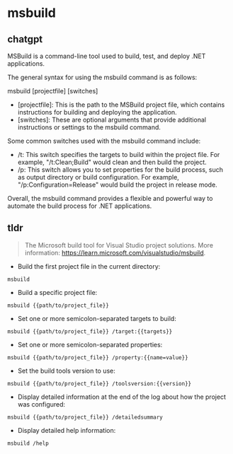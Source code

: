 # msbuild 
## chatgpt 
MSBuild is a command-line tool used to build, test, and deploy .NET applications. 

The general syntax for using the msbuild command is as follows: 

msbuild [projectfile] [switches]

- [projectfile]: This is the path to the MSBuild project file, which contains instructions for building and deploying the application.
- [switches]: These are optional arguments that provide additional instructions or settings to the msbuild command.

Some common switches used with the msbuild command include:

- /t: This switch specifies the targets to build within the project file. For example, "/t:Clean;Build" would clean and then build the project.
- /p: This switch allows you to set properties for the build process, such as output directory or build configuration. For example, "/p:Configuration=Release" would build the project in release mode.

Overall, the msbuild command provides a flexible and powerful way to automate the build process for .NET applications. 

## tldr 
 
> The Microsoft build tool for Visual Studio project solutions.
> More information: <https://learn.microsoft.com/visualstudio/msbuild>.

- Build the first project file in the current directory:

`msbuild`

- Build a specific project file:

`msbuild {{path/to/project_file}}`

- Set one or more semicolon-separated targets to build:

`msbuild {{path/to/project_file}} /target:{{targets}}`

- Set one or more semicolon-separated properties:

`msbuild {{path/to/project_file}} /property:{{name=value}}`

- Set the build tools version to use:

`msbuild {{path/to/project_file}} /toolsversion:{{version}}`

- Display detailed information at the end of the log about how the project was configured:

`msbuild {{path/to/project_file}} /detailedsummary`

- Display detailed help information:

`msbuild /help`

